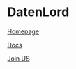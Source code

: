 # DatenLord
[Homepage](https://datenlord.github.io/home.html)

[Docs](https://datenlord.github.io/docs.html)

[Join US](https://datenlord.github.io/join.html)


